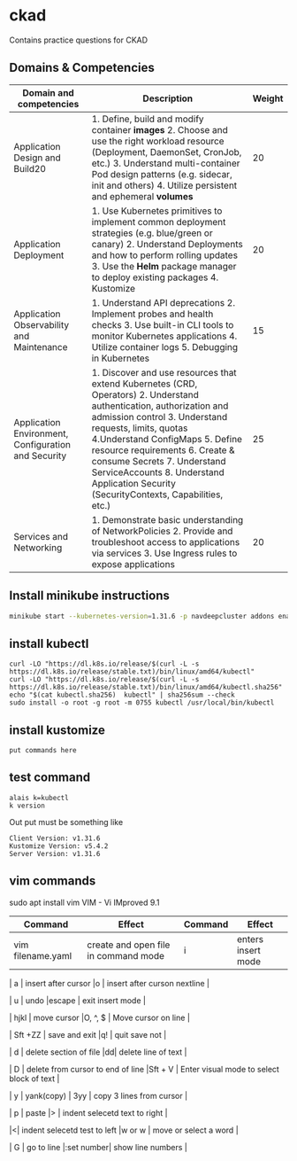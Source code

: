 # ckad
Contains practice questions for CKAD
## Domains & Competencies
| Domain and competencies | Description | Weight |
| --- | --- | -- |
| Application Design and Build20 | 1. Define, build and modify container **images** 2. Choose and use the right workload resource (Deployment, DaemonSet, CronJob, etc.) 3. Understand multi-container Pod design patterns (e.g. sidecar, init and others) 4. Utilize persistent and ephemeral **volumes** | 20 |
| Application Deployment | 1. Use Kubernetes primitives to implement common deployment strategies (e.g. blue/green or canary) 2. Understand Deployments and how to perform rolling updates 3. Use the **Helm** package manager to deploy existing packages 4. Kustomize| 20 |
| Application Observability and Maintenance | 1. Understand API deprecations 2. Implement probes and health checks 3. Use built-in CLI tools to monitor Kubernetes applications 4. Utilize container logs 5. Debugging in Kubernetes | 15 |
| Application Environment, Configuration and Security | 1. Discover and use resources that extend Kubernetes (CRD, Operators) 2. Understand authentication, authorization and admission control 3. Understand requests, limits, quotas 4.Understand ConfigMaps 5. Define resource requirements 6. Create & consume Secrets 7. Understand ServiceAccounts 8. Understand Application Security (SecurityContexts, Capabilities, etc.) | 25 |
| Services and Networking | 1. Demonstrate basic understanding of NetworkPolicies 2. Provide and troubleshoot access to applications via services 3. Use Ingress rules to expose applications | 20 |


## Install minikube instructions
```bash
minikube start --kubernetes-version=1.31.6 -p navdeepcluster addons enable metrics-server
```

## install kubectl
```
curl -LO "https://dl.k8s.io/release/$(curl -L -s https://dl.k8s.io/release/stable.txt)/bin/linux/amd64/kubectl"
curl -LO "https://dl.k8s.io/release/$(curl -L -s https://dl.k8s.io/release/stable.txt)/bin/linux/amd64/kubectl.sha256"
echo "$(cat kubectl.sha256)  kubectl" | sha256sum --check
sudo install -o root -g root -m 0755 kubectl /usr/local/bin/kubectl
```
## install kustomize
```
put commands here
```

## test command 

```
alais k=kubectl
k version
```
Out put must be something like

```
Client Version: v1.31.6
Kustomize Version: v5.4.2
Server Version: v1.31.6
```

## vim commands

sudo apt install vim 
VIM - Vi IMproved 9.1 

| Command | Effect | Command | Effect |
| --- | --- | --- | --- | 
| vim filename.yaml | create and open file in command mode | i | enters insert mode |

| a | insert after cursor |o | insert after curson nextline |

| u | undo |escape | exit insert mode |

| hjkl | move cursor |O, ^, $ | Move cursor on line |

| Sft +ZZ | save and exit |q! | quit save not |

| d | delete section of file |dd| delete line of text |

| D | delete from cursor to end of line |Sft + V | Enter visual mode to select block of text |

| y | yank(copy) | 3yy | copy 3 lines from cursor |

| p | paste |> | indent selecetd text to right |

|<| indent selecetd test to left |w or <n>w | move or select a word |

| <n>G | go to line |:set number| show line numbers |













